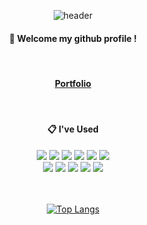 <div align='center'>

![header](https://capsule-render.vercel.app/api?type=waving&color=887ECB&height=150&section=header&text=Welecome!&fontColor=e6e6e6&fontSize=40&animation=fadeIn&fontAlignY=45)

####  :wave: Welcome my github profile !

<br/>

#### [Portfolio](https://portfolio-bin8727.vercel.app/)
<br/>

####  :clipboard: I've Used 

<img src="https://img.shields.io/badge/JAVASCRIPT-F7DF1E?style=for-the-badge&logo=javascript&logoColor=white"/>
<img src="https://img.shields.io/badge/TYPESCRIPT-3178C6?style=for-the-badge&logo=typescript&logoColor=white"/>
<img src="https://img.shields.io/badge/REACT-61DAFB?style=for-the-badge&logo=react&logoColor=white"/>
<img src="https://img.shields.io/badge/REDUX-764ABC?style=for-the-badge&logo=redux&logoColor=white"/>
<img src="https://img.shields.io/badge/SVELTE-FF3E00?style=for-the-badge&logo=svelte&logoColor=white"/>
<img src="https://img.shields.io/badge/NEXT-000000?style=for-the-badge&logo=next.js&logoColor=white"/>

<br/>

<img src="https://img.shields.io/badge/HTML-E34F26?style=for-the-badge&logo=html5&logoColor=white"/>
<img src="https://img.shields.io/badge/CSS-1572B6?style=for-the-badge&logo=css3&logoColor=white"/>
<img src="https://img.shields.io/badge/SASS-CC6699?style=for-the-badge&logo=sass&logoColor=white"/>
<img src="https://img.shields.io/badge/STYLED COMPONENTS-DB7093?style=for-the-badge&logo=styled-components&logoColor=white"/>
<img src="https://img.shields.io/badge/REACT NATIVE-61DAFB?style=for-the-badge&logo=react&logoColor=white"/>

<br/>
<br/>
<br/>
  
[![Top Langs](https://github-readme-stats.vercel.app/api/top-langs/?username=bin8727&layout=compact)](https://github.com/anuraghazra/github-readme-stats)


</div>
